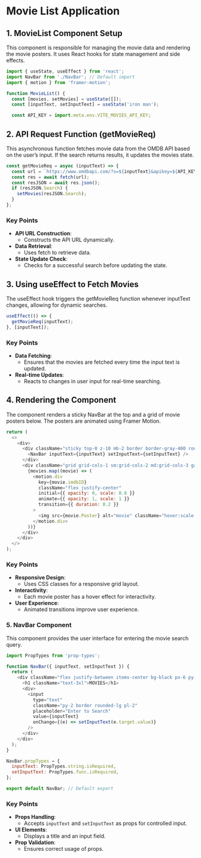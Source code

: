 
# Movie List Application 

## 1. MovieList Component Setup

This component is responsible for managing the movie data and rendering the movie posters. It uses React hooks for state management and side effects.

```javascript
import { useState, useEffect } from 'react';
import NavBar from './NavBar'; // Default import
import { motion } from 'framer-motion';

function MovieList() {
  const [movies, setMovies] = useState([]);
  const [inputText, setInputText] = useState('iron man');

  const API_KEY = import.meta.env.VITE_MOVIES_API_KEY;
```

## 2. API Request Function (getMovieReq)

This asynchronous function fetches movie data from the OMDB API based on the user’s input. If the search returns results, it updates the movies state.

```javascript
const getMovieReq = async (inputText) => {
  const url = `https://www.omdbapi.com/?s=${inputText}&apikey=${API_KEY}`;
  const res = await fetch(url);
  const resJSON = await res.json();
  if (resJSON.Search) {
    setMovies(resJSON.Search);
  }
};
```

### Key Points

- **API URL Construction**:
  - Constructs the API URL dynamically.
- **Data Retrieval**:
  - Uses fetch to retrieve data.
- **State Update Check**:
  - Checks for a successful search before updating the state.

## 3. Using useEffect to Fetch Movies

The useEffect hook triggers the getMovieReq function whenever inputText changes, allowing for dynamic searches.

```javascript
useEffect(() => {
  getMovieReq(inputText);
}, [inputText]);
```

### Key Points

- **Data Fetching**:
  - Ensures that the movies are fetched every time the input text is updated.
- **Real-time Updates**:
  - Reacts to changes in user input for real-time searching.

## 4. Rendering the Component

The component renders a sticky NavBar at the top and a grid of movie posters below. The posters are animated using Framer Motion.

```javascript
return (
  <>
    <div>
      <div className="sticky top-0 z-10 mb-2 border border-gray-400 rounded-b-xl">
        <NavBar inputText={inputText} setInputText={setInputText} />
      </div>
      <div className="grid grid-cols-1 sm:grid-cols-2 md:grid-cols-3 gap-4 p-4">
        {movies.map((movie) => (
          <motion.div
            key={movie.imdbID}
            className="flex justify-center"
            initial={{ opacity: 0, scale: 0.8 }}
            animate={{ opacity: 1, scale: 1 }}
            transition={{ duration: 0.2 }}
          >
            <img src={movie.Poster} alt="movie" className="hover:scale-110 duration-200" />
          </motion.div>
        ))}
      </div>
    </div>
  </>
);
```

### Key Points

- **Responsive Design**:
  - Uses CSS classes for a responsive grid layout.
- **Interactivity**:
  - Each movie poster has a hover effect for interactivity.
- **User Experience**:
  - Animated transitions improve user experience.

### 5. NavBar Component

This component provides the user interface for entering the movie search query.

```javascript
import PropTypes from 'prop-types';

function NavBar({ inputText, setInputText }) {
  return (
    <div className="flex justify-between items-center bg-black px-6 py-3 rounded-b-xl">
      <h1 className="text-3xl">MOVIES</h1>
      <div>
        <input
          type="text"
          className="py-2 border rounded-lg pl-2"
          placeholder="Enter to Search"
          value={inputText}
          onChange={(e) => setInputText(e.target.value)}
        />
      </div>
    </div>
  );
}

NavBar.propTypes = {
  inputText: PropTypes.string.isRequired,
  setInputText: PropTypes.func.isRequired,
};

export default NavBar; // Default export
```

### Key Points

- **Props Handling**:
  - Accepts `inputText` and `setInputText` as props for controlled input.
- **UI Elements**:
  - Displays a title and an input field.
- **Prop Validation**:
  - Ensures correct usage of props.
